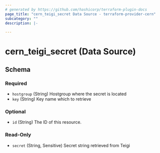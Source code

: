 ```yaml
---
# generated by https://github.com/hashicorp/terraform-plugin-docs
page_title: "cern_teigi_secret Data Source - terraform-provider-cern"
subcategory: ""
description: |-
  
---
```


# cern_teigi_secret (Data Source)





<!-- schema generated by tfplugindocs -->
## Schema

### Required

- `hostgroup` (String) Hostgroup where the secret is located
- `key` (String) Key name which to retrieve

### Optional

- `id` (String) The ID of this resource.

### Read-Only

- `secret` (String, Sensitive) Secret string retrieved from Teigi


